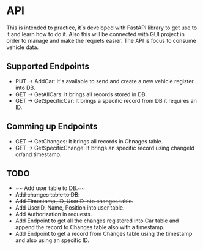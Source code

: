 # API
This is intended to practice, it´s developed with FastAPI library to get use to it and learn how to do it. Also this will be connected with GUI project in order to manage and make the requets easier. The API is focus to consume vehicle data.

## Supported Endpoints 
- PUT -> AddCar: It's available to send and create a new vehicle register into DB.
- GET -> GetAllCars: It brings all records stored in DB.
- GET -> GetSpecificCar: It brings a specific record from DB it requires an ID.

## Comming up Endpoints
- GET -> GetChanges: It brings all records in Chnages table.
- GET -> GetSpecificChange: It brings an specific record using changeId or/and timestamp.

## TODO
- ~~ Add user table to DB.~~
- ~~Add changes table to DB.~~
- ~~Add Timestamp, ID, UserID into changes table.~~
- ~~Add UserID, Name, Position into user table.~~
- Add Authorization in requests.
- Add Endpoint to get all the changes registered into Car table and append the record to Changes table also with a timestamp.
- Add Endpoint to get a record from Changes table using the timestamp and also using an specific ID.
